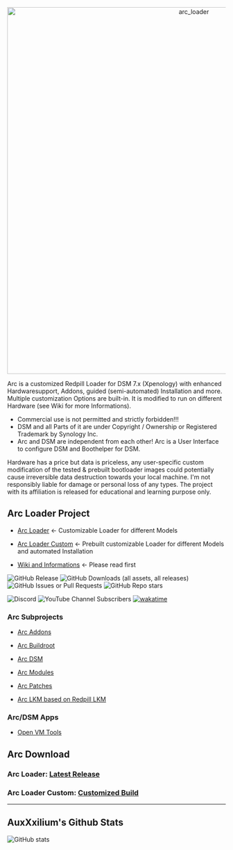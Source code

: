 <center><img width="845" alt="arc_loader" src="https://github.com/AuxXxilium/AuxXxilium/assets/67025065/ef975a36-9f3e-4cfb-813c-402db69611e7"></center>

Arc is a customized Redpill Loader for DSM 7.x (Xpenology) with enhanced Hardwaresupport, Addons, guided (semi-automated) Installation and more. Multiple customization Options are built-in. It is modified to run on different Hardware (see Wiki for more Informations).

* Commercial use is not permitted and strictly forbidden!!!
* DSM and all Parts of it are under Copyright / Ownership or Registered Trademark by Synology Inc.
* Arc and DSM are independent from each other! Arc is a User Interface to configure DSM and Boothelper for DSM.

Hardware has a price but data is priceless, any user-specific custom modification of the tested & prebuilt bootloader images could potentially cause irreversible data destruction towards your local machine. I'm not responsibly liable for damage or personal loss of any types. The project with its affiliation is released for educational and learning purpose only.


## Arc Loader Project

* <a href="https://github.com/AuxXxilium/arc">Arc Loader</a> <- Customizable Loader for different Models

* <a href="https://auxxxilium.github.io/arc">Arc Loader Custom</a> <- Prebuilt customizable Loader for different Models and automated Installation

* <a href="https://github.com/AuxXxilium/AuxXxilium/wiki">Wiki and Informations</a> <- Please read first

![GitHub Release](https://img.shields.io/github/v/release/AuxXxilium/arc?sort=date&display_name=release&style=flat-square&logo=github&label=release&link=https%3A%2F%2Fgithub.com%2FAuxXxilium%2Farc) ![GitHub Downloads (all assets, all releases)](https://img.shields.io/github/downloads/AuxXxilium/arc/total?style=flat-square&logo=github&link=https%3A%2F%2Fgithub.com%2FAuxXxilium%2Farc) 
![GitHub Issues or Pull Requests](https://img.shields.io/github/issues-closed-raw/AuxXxilium/arc?style=flat-square&logo=github&label=custom%20builds&link=https%3A%2F%2Fauxxxilium.github.io%2Farc%2Fcustom.html) 
![GitHub Repo stars](https://img.shields.io/github/stars/AuxXxilium/arc?style=flat-square&logo=github&link=https%3A%2F%2Fgithub.com%2FAuxXxilium%2Farc)

![Discord](https://img.shields.io/discord/639072565155069962?style=flat-square&logo=discord&label=Discord&link=https%3A%2F%2Fdiscord.auxxxilium.tech)
![YouTube Channel Subscribers](https://img.shields.io/youtube/channel/subscribers/UCOJJM6kvbqc5vytWR-TGu0w?style=flat-square&logo=youtube&label=Youtube&link=https%3A%2F%2Fyoutube.auxxxilium.tech)
[![wakatime](https://wakatime.com/badge/user/faedcb8b-e7cf-4ef4-8c9f-d24d6b2de49c.svg)](https://wakatime.com/@faedcb8b-e7cf-4ef4-8c9f-d24d6b2de49c)


### Arc Subprojects

*  <a href="https://github.com/AuxXxilium/arc-addons">Arc Addons</a>

*  <a href="https://github.com/AuxXxilium/arc-buildroot">Arc Buildroot</a>

*  <a href="https://github.com/AuxXxilium/arc-dsm">Arc DSM</a>

*  <a href="https://github.com/AuxXxilium/arc-modules">Arc Modules</a>

*  <a href="https://github.com/AuxXxilium/arc-patches">Arc Patches</a>

*  <a href="https://github.com/AuxXxilium/arc-lkm">Arc LKM based on Redpill LKM</a>

### Arc/DSM Apps

* <a href="https://github.com/AuxXxilium/synology-dsm-open-vm-tools">Open VM Tools</a>

## Arc Download

### Arc Loader:             <a href="https://github.com/AuxXxilium/arc/releases/latest">Latest Release</a>
### Arc Loader Custom:      <a href="https://auxxxilium.github.io/arc">Customized Build</a>

---

## AuxXxilium's Github Stats

![GitHub stats](https://github-readme-stats-sigma-five.vercel.app/api?username=AuxXxilium&show_icons=true&theme=react&hide_title=true&include_all_commits=true)
